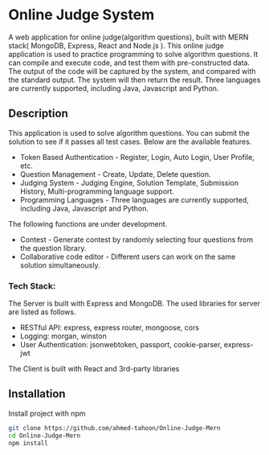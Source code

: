 
# Online Judge System

A web application for online judge(algorithm questions), built with MERN stack( MongoDB, Express, React and Node.js ).
This online judge application is used to practice programming to solve algorithm questions. It can compile and execute code, and test them with pre-constructed data. The output of the code will be captured by the system, and compared with the standard output. The system will then return the result.
Three languages are currently supported, including Java, Javascript and Python.
  
 
## Description

This application is used to solve algorithm questions. You can submit the solution to see if it passes all test cases. Below are the available features.

- Token Based Authentication - Register, Login, Auto Login, User Profile, etc.
- Question Management - Create, Update, Delete question.
- Judging System - Judging Engine, Solution Template, Submission History, Multi-programming language support.
- Programming Languages - Three languages are currently supported, including Java, Javascript and Python.

The following functions are under development.
- Contest - Generate contest by randomly selecting four questions from the question library.
- Collaborative code editor - Different users can work on the same solution simultaneously.


### Tech Stack:
The Server is built with Express and MongoDB. The used libraries for server are listed as follows.

- RESTful API: express, express router, mongoose, cors
- Logging: morgan, winston
- User Authentication: jsonwebtoken, passport, cookie-parser, express-jwt

The Client is built with React and 3rd-party libraries

## Installation

Install project with npm

```bash
git clone https://github.com/ahmed-tahoon/Online-Judge-Mern
cd Online-Judge-Mern
npm install 

```
    
